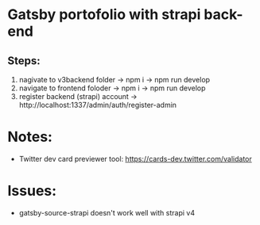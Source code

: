 # Gatsby portofolio with strapi back-end

## Steps:

1. nagivate to v3backend folder
   -> npm i
   -> npm run develop
2. navigate to frontend foloder
   -> npm i
   -> npm run develop
3. register backend (strapi) account
   -> http://localhost:1337/admin/auth/register-admin

# Notes:

- Twitter dev card previewer tool: https://cards-dev.twitter.com/validator

# Issues:

- gatsby-source-strapi doesn't work well with strapi v4
